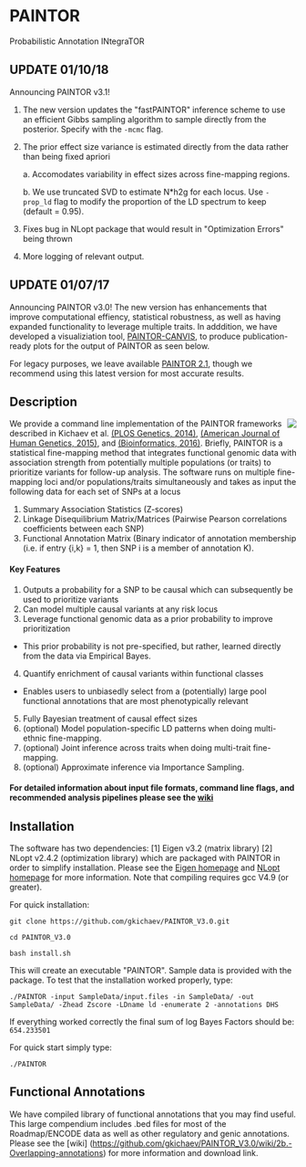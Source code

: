 # PAINTOR
Probabilistic Annotation INtegraTOR

## UPDATE 01/10/18
Announcing PAINTOR v3.1!
1. The new version updates the "fastPAINTOR" inference scheme to use an efficient Gibbs sampling algorithm to sample directly from the posterior. Specify with the `-mcmc` flag. 
2. The prior effect size variance is estimated directly from the data rather than being fixed apriori
	
	a. Accomodates variability in effect sizes across fine-mapping regions. 
	
	b. We use truncated SVD to estimate N*h2g for each locus. Use `-prop_ld` flag to modify the proportion of the LD spectrum to keep (default = 0.95).
3. Fixes bug in NLopt package that would result in "Optimization Errors" being thrown
4. More logging of relevant output. 

## UPDATE 01/07/17
Announcing PAINTOR v3.0! The new version has enhancements that improve computational effiency, statistical robustness, as well as having expanded functionality to leverage multiple traits. In adddition, we have developed a visualiziation tool, [PAINTOR-CANVIS](https://github.com/gkichaev/PAINTOR_V3.0/tree/master/CANVIS), to produce publication-ready plots for the output of PAINTOR as seen below.

For legacy purposes, we leave available [PAINTOR 2.1](https://github.com/gkichaev/PAINTOR_V2.1), though we recommend using this latest version for most accurate results.

## Description

<img align="right" src="CANVIS/canvis.png">

We provide a command line implementation of the PAINTOR frameworks described in Kichaev et al. [(PLOS Genetics, 2014)](http://www.plosgenetics.org/article/info%3Adoi%2F10.1371%2Fjournal.pgen.1004722),  [(American Journal of Human Genetics, 2015)](http://www.cell.com/ajhg/abstract/S0002-9297(15)00243-8), and  [(Bioinformatics, 2016)](http://bioinformatics.oxfordjournals.org/content/early/2016/10/16/bioinformatics.btw615).  Briefly, PAINTOR is a statistical fine-mapping method that integrates functional genomic data with association strength from potentially multiple populations (or traits) to prioritize variants for follow-up analysis. The software runs on multiple fine-mapping loci and/or populations/traits simultaneously and takes as input the following data for each set of SNPs at a locus


1. Summary Association Statistics (Z-scores)
2. Linkage Disequilibrium Matrix/Matrices (Pairwise Pearson correlations coefficients between each SNP)
3. Functional Annotation Matrix (Binary indicator of annotation membership (i.e. if entry {i,k} = 1, then SNP i is a member of annotation K).

#### Key Features

1. Outputs a probability for a SNP to be causal which can subsequently be used to prioritize variants
2. Can model multiple causal variants at any risk locus
3. Leverage functional genomic data as a prior probability to improve prioritization
  - This prior probability is not pre-specified, but rather, learned directly from the data via Empirical Bayes.
4. Quantify enrichment of causal variants within functional classes
  - Enables users to unbiasedly select from a (potentially) large pool functional annotations that are most phenotypically relevant
5. Fully Bayesian treatment of causal effect sizes
6. (optional) Model population-specific LD patterns when doing multi-ethnic fine-mapping.
7. (optional) Joint inference across traits when doing multi-trait fine-mapping.
8. (optional) Approximate inference via Importance Sampling.

#### For detailed information about input file formats, command line flags, and recommended analysis pipelines please see the [wiki](https://github.com/gkichaev/PAINTOR_V3.0/wiki)

## Installation
The software has two dependencies: [1] Eigen v3.2 (matrix library) [2] NLopt v2.4.2 (optimization library) which are packaged with PAINTOR in order to simplify installation. Please see the [Eigen homepage](http://eigen.tuxfamily.org/index.php?title=Main_Page) and [NLopt homepage](http://ab-initio.mit.edu/wiki/index.php/NLopt) for more information. Note that compiling requires gcc V4.9 (or greater).

For quick installation:

`git clone https://github.com/gkichaev/PAINTOR_V3.0.git`

`cd PAINTOR_V3.0`

`bash install.sh`

This will create an executable "PAINTOR". Sample data is provided with the package. To test that the installation worked properly, type:

`./PAINTOR -input SampleData/input.files -in SampleData/ -out SampleData/ -Zhead Zscore -LDname ld -enumerate 2 -annotations DHS`

If everything worked correctly the final sum of log Bayes Factors should be: `654.233501`

For quick start simply type:

`./PAINTOR`


## Functional Annotations
We have compiled library of functional annotations that you may find useful. This large compendium includes .bed files for most of the Roadmap/ENCODE data as well as other regulatory and genic annotations.  Please see the  [wiki] (https://github.com/gkichaev/PAINTOR_V3.0/wiki/2b.-Overlapping-annotations) for more information and download link.
